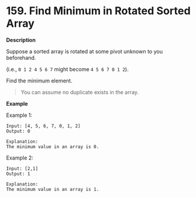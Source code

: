 # 159. Find Minimum in Rotated Sorted Array

**Description**

Suppose a sorted array is rotated at some pivot unknown to you beforehand.

(i.e., `0 1 2 4 5 6 7` might become `4 5 6 7 0 1 2`).

Find the minimum element.

> You can assume no duplicate exists in the array.

**Example**


Example 1:

```
Input: [4, 5, 6, 7, 0, 1, 2]
Output: 0

Explanation:
The minimum value in an array is 0.
```

Example 2:

```
Input: [2,1]
Output: 1

Explanation:
The minimum value in an array is 1.
```
